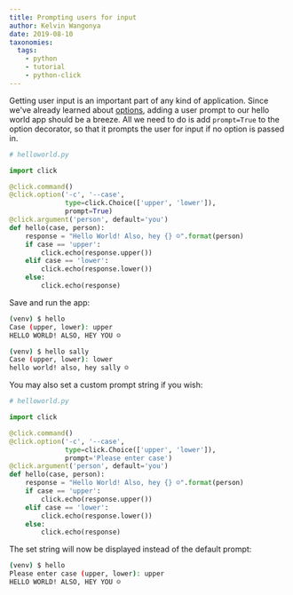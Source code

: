 ```yaml
---
title: Prompting users for input
author: Kelvin Wangonya
date: 2019-08-10
taxonomies:
  tags:
    - python
    - tutorial
    - python-click
---
```


Getting user input is an important part of any kind of application. Since we've already learned about [options](https://wangonya.com/blog/adding-options-to-cli-commands/), adding a user prompt to our hello world app should be a breeze. All we need to do is add `prompt=True` to the option decorator, so that it prompts the user for input if no option is passed in.

<!--more-->

```python
# helloworld.py

import click

@click.command()
@click.option('-c', '--case',
              type=click.Choice(['upper', 'lower']),
              prompt=True)
@click.argument('person', default='you')
def hello(case, person):
    response = "Hello World! Also, hey {} ☺️".format(person)
    if case == 'upper':
        click.echo(response.upper())
    elif case == 'lower':
        click.echo(response.lower())
    else:
        click.echo(response)
```

Save and run the app:

```bash
(venv) $ hello
Case (upper, lower): upper
HELLO WORLD! ALSO, HEY YOU ☺️

(venv) $ hello sally
Case (upper, lower): lower
hello world! also, hey sally ☺️
```

You may also set a custom prompt string if you wish:

```python
# helloworld.py

import click

@click.command()
@click.option('-c', '--case',
              type=click.Choice(['upper', 'lower']),
              prompt='Please enter case')
@click.argument('person', default='you')
def hello(case, person):
    response = "Hello World! Also, hey {} ☺️".format(person)
    if case == 'upper':
        click.echo(response.upper())
    elif case == 'lower':
        click.echo(response.lower())
    else:
        click.echo(response)
```

The set string will now be displayed instead of the default prompt:

```bash
(venv) $ hello
Please enter case (upper, lower): upper
HELLO WORLD! ALSO, HEY YOU ☺️
```
